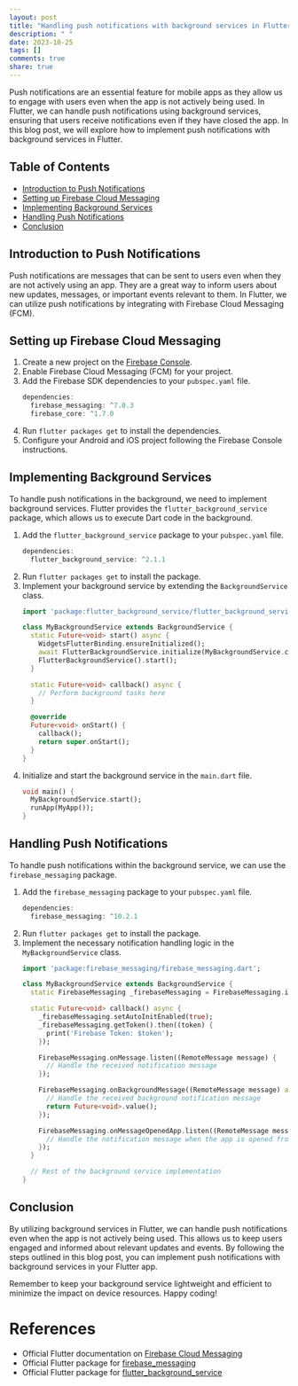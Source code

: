 ```yaml
---
layout: post
title: "Handling push notifications with background services in Flutter"
description: " "
date: 2023-10-25
tags: []
comments: true
share: true
---
```


Push notifications are an essential feature for mobile apps as they allow us to engage with users even when the app is not actively being used. In Flutter, we can handle push notifications using background services, ensuring that users receive notifications even if they have closed the app. In this blog post, we will explore how to implement push notifications with background services in Flutter.

## Table of Contents
- [Introduction to Push Notifications](#introduction-to-push-notifications)
- [Setting up Firebase Cloud Messaging](#setting-up-firebase-cloud-messaging)
- [Implementing Background Services](#implementing-background-services)
- [Handling Push Notifications](#handling-push-notifications)
- [Conclusion](#conclusion)

## Introduction to Push Notifications

Push notifications are messages that can be sent to users even when they are not actively using an app. They are a great way to inform users about new updates, messages, or important events relevant to them. In Flutter, we can utilize push notifications by integrating with Firebase Cloud Messaging (FCM).

## Setting up Firebase Cloud Messaging

1. Create a new project on the [Firebase Console](https://console.firebase.google.com/).
2. Enable Firebase Cloud Messaging (FCM) for your project.
3. Add the Firebase SDK dependencies to your `pubspec.yaml` file.
   ```dart
   dependencies:
     firebase_messaging: ^7.0.3
     firebase_core: ^1.7.0
   ```
4. Run `flutter packages get` to install the dependencies.
5. Configure your Android and iOS project following the Firebase Console instructions.

## Implementing Background Services

To handle push notifications in the background, we need to implement background services. Flutter provides the `flutter_background_service` package, which allows us to execute Dart code in the background.

1. Add the `flutter_background_service` package to your `pubspec.yaml` file.
   ```dart
   dependencies:
     flutter_background_service: ^2.1.1
   ```
2. Run `flutter packages get` to install the package.
3. Implement your background service by extending the `BackgroundService` class.
   ```dart
   import 'package:flutter_background_service/flutter_background_service.dart';

   class MyBackgroundService extends BackgroundService {
     static Future<void> start() async {
       WidgetsFlutterBinding.ensureInitialized();
       await FlutterBackgroundService.initialize(MyBackgroundService.callback);
       FlutterBackgroundService().start();
     }

     static Future<void> callback() async {
       // Perform background tasks here
     }

     @override
     Future<void> onStart() {
       callback();
       return super.onStart();
     }
   }
   ```
4. Initialize and start the background service in the `main.dart` file.
   ```dart
   void main() {
     MyBackgroundService.start();
     runApp(MyApp());
   }
   ```

## Handling Push Notifications

To handle push notifications within the background service, we can use the `firebase_messaging` package.

1. Add the `firebase_messaging` package to your `pubspec.yaml` file.
   ```dart
   dependencies:
     firebase_messaging: ^10.2.1
   ```
2. Run `flutter packages get` to install the package.
3. Implement the necessary notification handling logic in the `MyBackgroundService` class.
   ```dart
   import 'package:firebase_messaging/firebase_messaging.dart';

   class MyBackgroundService extends BackgroundService {
     static FirebaseMessaging _firebaseMessaging = FirebaseMessaging.instance;

     static Future<void> callback() async {
       _firebaseMessaging.setAutoInitEnabled(true);
       _firebaseMessaging.getToken().then((token) {
         print('Firebase Token: $token');
       });

       FirebaseMessaging.onMessage.listen((RemoteMessage message) {
         // Handle the received notification message
       });

       FirebaseMessaging.onBackgroundMessage((RemoteMessage message) async {
         // Handle the received background notification message
         return Future<void>.value();
       });

       FirebaseMessaging.onMessageOpenedApp.listen((RemoteMessage message) {
         // Handle the notification message when the app is opened from a closed state
       });
     }

     // Rest of the background service implementation
   }
   ```

## Conclusion

By utilizing background services in Flutter, we can handle push notifications even when the app is not actively being used. This allows us to keep users engaged and informed about relevant updates and events. By following the steps outlined in this blog post, you can implement push notifications with background services in your Flutter app.

Remember to keep your background service lightweight and efficient to minimize the impact on device resources. Happy coding!

# References
- Official Flutter documentation on [Firebase Cloud Messaging](https://firebase.flutter.dev/docs/messaging/overview)
- Official Flutter package for [firebase_messaging](https://pub.dev/packages/firebase_messaging)
- Official Flutter package for [flutter_background_service](https://pub.dev/packages/flutter_background_service)